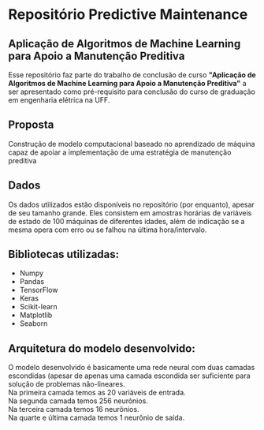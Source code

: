 # Repositório Predictive Maintenance
## Aplicação de Algoritmos de Machine Learning para Apoio a Manutenção Preditiva
Esse repositório faz parte do trabalho de conclusão de curso <strong>"Aplicação de Algoritmos de Machine Learning para Apoio a Manutenção Preditiva"</strong> a ser apresentado como pré-requisito para conclusão do curso de graduação em engenharia elétrica na UFF.

## Proposta
Construção de modelo computacional baseado no aprendizado de máquina capaz de apoiar a implementação de uma estratégia de manutenção preditiva

## Dados 
Os dados utilizados estão disponíveis no repositório (por enquanto), apesar de seu tamanho grande. Eles consistem em amostras horárias de variáveis de estado de 100 máquinas de diferentes idades, além de indicação se a mesma opera com erro ou se falhou na última hora/intervalo. 

## Bibliotecas utilizadas:
<ul>
  <li>Numpy</li>
  <li>Pandas</li>
  <li>TensorFlow</li>
  <li>Keras</li>
  <li>Scikit-learn</li>
  <li>Matplotlib</li>
  <li>Seaborn</li>
</ul>

## Arquitetura do modelo desenvolvido:
O modelo desenvolvido é basicamente uma rede neural com duas camadas escondidas (apesar de apenas uma camada escondida ser suficiente para solução de problemas não-lineares.<br>
  Na primeira camada temos as 20 variáveis de entrada.<br>
  Na segunda camada temos 256 neurônios.<br>
  Na terceira camada temos 16 neurônios.<br>
  Na quarte e última camada temos 1 neurônio de saída.<br>
